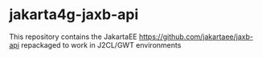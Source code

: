 # jakarta4g-jaxb-api
This repository contains the JakartaEE https://github.com/jakartaee/jaxb-api repackaged to work in J2CL/GWT environments
